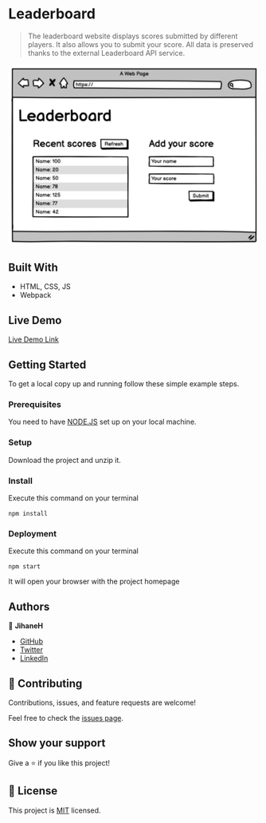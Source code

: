# Leaderboard

> The leaderboard website displays scores submitted by different players. It also allows you to submit your score. All data is preserved thanks to the external Leaderboard API service.

![screenshot](./app_screenshot.png)

## Built With

- HTML, CSS, JS
- Webpack

## Live Demo

[Live Demo Link](https://jihaneh.github.io/Leaderboard/)

## Getting Started

To get a local copy up and running follow these simple example steps.

### Prerequisites

You need to have [NODE.JS](https://nodejs.org/en/) set up on your local machine.

### Setup

Download the project and unzip it.

### Install

Execute this command on your terminal

```
npm install
```

### Deployment

Execute this command on your terminal

```
npm start
```

It will open your browser with the project homepage

## Authors

👤 **JihaneH**

- [GitHub ](https://github.com/jihaneH)
- [Twitter](https://twitter.com/jijihaddad)
- [LinkedIn](https://linkedin.com/in/jihane-haddad/)

## 🤝 Contributing

Contributions, issues, and feature requests are welcome!

Feel free to check the [issues page](../../issues/).

## Show your support

Give a ⭐️ if you like this project!

## 📝 License

This project is [MIT](./MIT.md) licensed.
